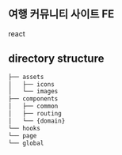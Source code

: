 ## 여행 커뮤니티 사이트 FE

react

## directory structure

```bash
├── assets
│   ├── icons
│   └── images
├── components
│   ├── common
│   ├── routing
│   └── {domain}
└── hooks
└── page
└── global
```
